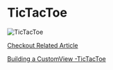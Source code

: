 # TicTacToe

![TicTacToe](project.gif)

[Checkout Related Article](https://blog.mindorks.com/building-a-customview-tictactoe-6afa054df928)

[Building a CustomView -TicTacToe](https://cdn-images-1.medium.com/max/1000/1*6acca0Jo36qlIkAu2EnI4g.jpeg)

